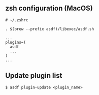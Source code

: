 ## zsh configuration (MacOS)

``` 
# ~/.zshrc

. $(brew --prefix asdf)/libexec/asdf.sh

...
plugins=(
  asdf
  ...
)
...
```

## Update plugin list

```
$ asdf plugin-update <plugin_name>
```

